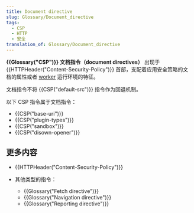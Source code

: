 ```yaml
---
title: Document directive
slug: Glossary/Document_directive
tags:
  - CSP
  - HTTP
  - 安全
translation_of: Glossary/Document_directive
---
```

**{{Glossary("CSP")}} 文档指令（document directives）** 出现于 {{HTTPHeader("Content-Security-Policy")}} 首部，支配着应用安全策略的文档的属性或者 [worker](/zh-CN/docs/Web/API/Web_Workers_API) 运行环境的特征。

文档指令不将 {{CSP("default-src")}} 指令作为回退机制。

以下 CSP 指令属于文档指令：

- {{CSP("base-uri")}}
- {{CSP("plugin-types")}}
- {{CSP("sandbox")}}
- {{CSP("disown-opener")}}

## 更多内容

- {{HTTPHeader("Content-Security-Policy")}}
- 其他类型的指令：

  - {{Glossary("Fetch directive")}}
  - {{Glossary("Navigation directive")}}
  - {{Glossary("Reporting directive")}}
